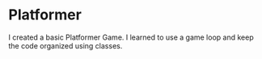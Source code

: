 # Platformer
I created a basic Platformer Game. I learned to use a game loop and keep the code organized using classes.
